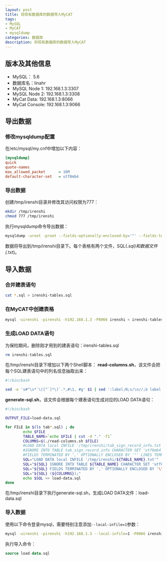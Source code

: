```yaml
---
layout: post
title: 将现有数据库的数据导入MyCAT
tags:
- MySQL
- MyCAT
- mysqldump
categories: 数据库
description: 将现有数据库的数据导入MyCAT
---
```


## 版本及其他信息

- MySQL： 5.6
- 数据库名：linahr
- MySQL Node 1: 192.168.1.3:3307
- MySQL Node 2: 192.168.1.3:3308
- MyCat Data: 192.168.1.3:8066
- MyCat Console: 192.168.1.3:9066

## 导出数据

### 修改mysqldump配置

在/etc/mysql/my.cnf中增加以下内容：
```ini
[mysqldump]
quick
quote-names
max_allowed_packet      = 16M
default-character-set   = utf8mb4
```

### 导出数据
创建/tmp/irenshi目录并修改其访问权限为777：
```bash
mkdir /tmp/irenshi
chmod 777 /tmp/irenshi
```
执行mysqldump命令导出数据：
```bash
mysqldump -uroot -proot --fields-optionally-enclosed-by='"' --fields-terminated-by=',' --tab /tmp/irenshi/ --lines-terminated-by='\n' linahr
```
数据将导出到/tmp/irenshi目录下。每个表格有两个文件，SQL(*.sql)和数据文件(*.txt)。

## 导入数据

### 合并建表语句
```bash
cat *.sql > irenshi-tables.sql
```

### 在MyCAT中创建表格
```bash
mysql -uirenshi -pirenshi -h192.168.1.3 -P8066 irenshi < irenshi-tables.sql
```

### 生成LOAD DATA语句

为保险期间，删除刚才用到的建表语句：irenshi-tables.sql
```bash
rm irenshi-tables.sql
```
在/tmp/irenshi目录下增加以下两个Shell脚本：
**read-columns.sh**，该文件会把每个SQL建表语句中的列名信息抽取出来：
```bash
#!/bin/bash

sed -e 's#^\s*`\([^`]*\)`.*,#\1, #g' $1 | sed ':label;N;s/\n//;b label' | sed -e "s/.*CREATE TABLE[^(]*(\(.*\)PRIMARY.*/\1/g" | sed -e "s/\(.*\),/\1/g"
```
**generate-sql.sh**，该文件会根据每个建表语句生成对应的LOAD DATA语句：
```bash
#!/bin/bash

OUTPUT_FILE=load-data.sql

for FILE in $(ls tab*.sql) ; do
        echo $FILE
        TABLE_NAME=`echo $FILE | cut -d "." -f1`
        COLUMNS=$(./read-columns.sh $FILE)
        #LOAD DATA local INFILE '/tmp/irenshi/tab_sign_record_info.txt'
        #IGNORE INTO TABLE tab_sign_record_info CHARACTER SET 'utf8mb4' 
        #FIELDS TERMINATED BY ',' OPTIONALLY ENCLOSED BY '"' LINES TERMINATED BY '\n' (column1, column2, column3, ...)
        SQL="LOAD DATA local INFILE '/tmp/irenshi/${TABLE_NAME}.txt'"
        SQL="${SQL} IGNORE INTO TABLE ${TABLE_NAME} CHARACTER SET 'utf8'"
        SQL="${SQL} FIELDS TERMINATED BY ',' OPTIONALLY ENCLOSED BY '\"' LINES TERMINATED BY '\n'"
        SQL="${SQL} (${COLUMNS});"
        echo $SQL >> load-data.sql
done
```
在/tmp/irenshi目录下执行generate-sql.sh，生成LOAD DATA文件：load-data.sql

### 导入数据

使用以下命令登录mysql，需要特别注意添加`--local-infile=1`参数：
```bash
mysql -uirenshi -pirenshi -h192.168.1.3 --local-infile=1 -P8066 irenshi
```
执行导入命令：
```sql
source load-data.sql
```
